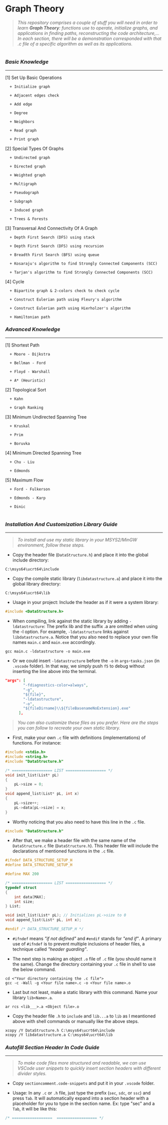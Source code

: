 # **Graph Theory**

> _This repository comprises a couple of stuff you will need in order to learn **Graph Theory**: functions use to operate, initialize graphs, and applications in finding paths, reconstructing the code architecture,... In each section, there will be a demonstration corresponded with that .c file of a specific algorithm as well as its applications._

#

### ***Basic Knowledge***
---

[1] Set Up Basic Operations

      + Initialize graph

      + Adjacent edges check

      + Add edge

      + Degree

      + Neighbors

      + Read graph

      + Print graph

[2] Special Types Of Graphs
      
      + Undirected graph

      + Directed graph

      + Weighted graph

      + Multigraph 

      + Pseudograph

      + Subgraph

      + Induced graph

      + Trees & Forests

[3] Transversal And Connectivity Of A Graph
      
      + Depth First Search (DFS) using stack

      + Depth First Search (DFS) using recursion

      + Breadth First Search (BFS) using queue

      + Kosaraju's algorithm to find Strongly Connected Components (SCC)
      
      + Tarjan's algorithm to find Strongly Connected Components (SCC)

[4] Cycle

      + Bipartite graph & 2-colors check to check cycle

      + Construct Eulerian path using Fleury's algorithm

      + Construct Eulerian path using Hierholzer's algorithm

      + Hamiltonian path 
      
### ***Advanced Knowledge***
---

[1] Shortest Path

      + Moore - Dijkstra

      + Bellman - Ford

      + Floyd - Warshall

      + A* (Heuristic)

[2] Topological Sort

      + Kahn 
      
      + Graph Ranking

[3] Minimum Undirected Spanning Tree

      + Kruskal

      + Prim

      + Boruvka

[4] Minimum Directed Spanning Tree

      + Chu - Liu

      + Edmonds

[5] Maximum Flow

      + Ford - Fulkerson

      + Edmonds - Karp

      + Dinic

#

### ***Installation And Customization Library Guide***
---

> _To install and use my static library in your MSYS2/MinGW environment, follow these steps._

- Copy the header file (`DataStructure.h`) and place it into the global include directory:  
```
C:\msys64\ucrt64\include
```

- Copy the compile static library (`libdatastructure.a`) and place it into the global library directory:  
```
C:\msys64\ucrt64\lib
```

- Usage in your project: Include the header as if it were a system library:  
```c
#include <DataStructure.h>
```

- When compiling, link against the static library by adding `-ldatastructure`: The prefix lib and the suffix .a are omitted when using the -l option. For example, `-ldatastructure` links against `libdatastructure.a`. Notice that you also need to replace your own file names `main.c` and `main.exe` accordingly.
```shell
gcc main.c -ldatastructure -o main.exe
```
- Or we could insert `-ldatastructure` before the `-o` in `args`-`tasks.json` (in `.vscode` folder). In that way, we simply push `f5` to debug without inserting the line above into the terminal.
```json
"args": [
        "-fdiagnostics-color=always",
        "-g",
        "${file}",
        "-ldatastructure",
        "-o",
        "${fileDirname}\\${fileBasenameNoExtension}.exe"
      ],
```
> _You can also customize these files as you prefer. Here are the steps you can follow to recreate your own static library._

- First, make your own `.c` file with  definitions (implementations) of functions. For instance:
```c
#include <stdio.h>
#include <string.h>
#include "DataStructure.h"

/* ================== LIST ================== */
void init_list(List* pL)
{
    pL->size = 0;
}
void append_list(List* pL, int x)
{
    pL->size++;
    pL->data[pL->size] = x;
}
```
- Worthy noticing that you also need to have this line in the `.c` file.
```c
#include "DataStructure.h"
```
- After that, we make a header file with the same name of the `DataStructure.c` file (`DataStructure.h`). This header file will include the declarations of mentioned functions in the `.c` file.
```c
#ifndef DATA_STRUCTURE_SETUP_H
#define DATA_STRUCTURE_SETUP_H

#define MAX 200

/* ================== LIST ================== */
typedef struct
{
    int data[MAX];
    int size;
} List;

void init_list(List* pL); // Initializes pL->size to 0
void append_list(List* pL, int x);

#endif /* DATA_STRUCTURE_SETUP_H */
```
- `#ifndef` means _"if not defined"_ and `#endif` stands for _"end if"_. A primary use of `#ifndef` is to prevent multiple inclusions of header files, a technique called _"header guarding"_. 

- The next step is making an object `.o` file of `.c` file (you should name it the same). Change the directory containing your `.c` file in shell to use the below command. 
```shell
cd <"Your directory containing the .c file">
gcc -c -Wall -g <Your file name>.c -o <Your file name>.o
```
- Last but not least, make a static library with this command. Name your library `lib<Name>.a`.
```shell
ar rcs <lib___>.a <Object file>.o
```
- Copy the header file `.h` to `include` and `lib...a` to `lib` as I meantioned above with shell commands or manually like the above steps.
```shell
xcopy /Y DataStructure.h C:\msys64\ucrt64\include
xcopy /Y libdatastructure.a C:\msys64\ucrt64\lib
```

### ***Autofill Section Header In Code Guide***
---

> _To make code files more structured and readable, we can use VSCode user snippets to quickly insert section headers with different divider styles._

- Copy `sectioncomment.code-snippets` and put it in your `.vscode` folder.

- Usage: In any `.c` or `.h` file, just type the prefix (`sec`, `sdc`, or `ssc`) and press `Tab`.
It will automatically expand into a section header with a placeholder for you to type in the section name. Ex: type "sec" and a `Tab`, it will be like this:
```c
/* ==================  ================== */
```

